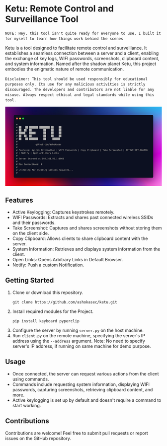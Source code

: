 # Ketu: Remote Control and Surveillance Tool

`NOTE: Hey, this tool isn't quite ready for everyone to use. I built it for myself to learn how things work behind the scenes`

Ketu is a tool designed to facilitate remote control and surveillance. It establishes a seamless connection between a server and a client, enabling the exchange of key logs, WIFI passwords, screenshots, clipboard content, and system information. Named after the shadow planet Ketu, this project embodies the enigmatic nature of remote communication.

`Disclaimer: This tool should be used responsibly for educational purposes only. Its use for any malicious activities is strictly discouraged. The developers and contributors are not liable for any misuse. Always respect ethical and legal standards while using this tool.`

![Banner](banner.jpg)

## Features

- Active Keylogging: Captures keystrokes remotely.
- WIFI Passwords: Extracts and shares past connected wireless SSIDs and their passwords.
- Take Screenshot: Captures and shares screenshots without storing them on the client side.
- Copy Clipboard: Allows clients to share clipboard content with the server.
- System Information: Retrieves and displays system information from the client.
- Open Links: Opens Arbitrary Links in Default Browser.
- Notify: Push a custom Notification.

## Getting Started

1. Clone or download this repository.
   ```
   git clone https://github.com/ashokasec/ketu.git
   ```
3. Install required modules for the Project.
   ```
   pip install keyboard pyperclip
   ```
5. Configure the server by running `server.py` on the host machine.
6. Run `client.py` on the remote machine, specifying the server's IP address using the `--address` argument.
   Note: No need to specify server's IP address, if running on same machine for demo purpose.

## Usage

- Once connected, the server can request various actions from the client using commands.
- Commands include requesting system information, displaying WIFI passwords, capturing screenshots, retrieving clipboard content, and more.
- Active keylogging is set up by default and doesn't require a command to start working.

## Contributions

Contributions are welcome! Feel free to submit pull requests or report issues on the GitHub repository.
